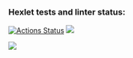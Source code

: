 ### Hexlet tests and linter status:
[![Actions Status](https://github.com/andrew-walker91/frontend-project-44/workflows/hexlet-check/badge.svg)](https://github.com/andrew-walker91/frontend-project-44/actions)
<a href="https://codeclimate.com/github/andrew-walker91/frontend-project-44/maintainability"><img src="https://api.codeclimate.com/v1/badges/7322ad8b044340756c23/maintainability" /></a>

<a href="https://asciinema.org/a/hIUIeDGXn1jxQLehOxWdjrs9f" target="_blank"><img src="https://asciinema.org/a/hIUIeDGXn1jxQLehOxWdjrs9f.svg" /></a>
